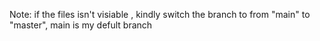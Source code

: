Note: if the files isn't visiable , kindly switch the branch to from "main" to "master", main is my defult branch
